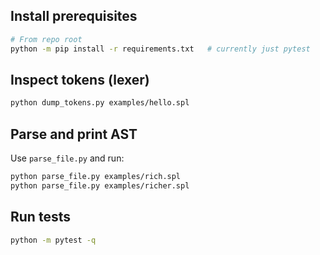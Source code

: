 ## Install prerequisites

```bash
# From repo root
python -m pip install -r requirements.txt   # currently just pytest
```

## Inspect tokens (lexer)

```bash
python dump_tokens.py examples/hello.spl
```

## Parse and print AST
Use `parse_file.py` and run:

```bash
python parse_file.py examples/rich.spl
python parse_file.py examples/richer.spl
```

## Run tests

```bash
python -m pytest -q
```